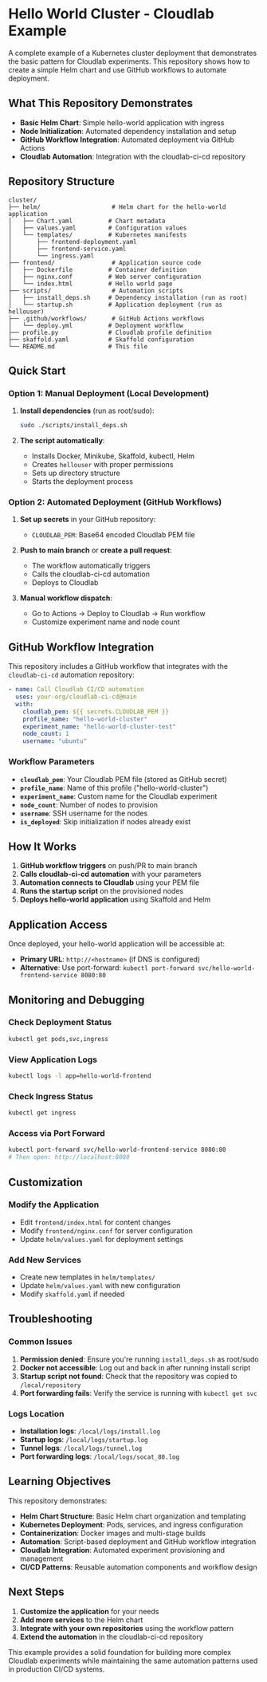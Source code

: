# Hello World Cluster - Cloudlab Example

A complete example of a Kubernetes cluster deployment that demonstrates the basic pattern for Cloudlab experiments. This repository shows how to create a simple Helm chart and use GitHub workflows to automate deployment.

## What This Repository Demonstrates

- **Basic Helm Chart**: Simple hello-world application with ingress
- **Node Initialization**: Automated dependency installation and setup
- **GitHub Workflow Integration**: Automated deployment via GitHub Actions
- **Cloudlab Automation**: Integration with the cloudlab-ci-cd repository

## Repository Structure

```
cluster/
├── helm/                    # Helm chart for the hello-world application
│   ├── Chart.yaml          # Chart metadata
│   ├── values.yaml         # Configuration values
│   └── templates/          # Kubernetes manifests
│       ├── frontend-deployment.yaml
│       ├── frontend-service.yaml
│       └── ingress.yaml
├── frontend/                # Application source code
│   ├── Dockerfile          # Container definition
│   ├── nginx.conf          # Web server configuration
│   └── index.html          # Hello world page
├── scripts/                 # Automation scripts
│   ├── install_deps.sh     # Dependency installation (run as root)
│   └── startup.sh          # Application deployment (run as hellouser)
├── .github/workflows/       # GitHub Actions workflows
│   └── deploy.yml          # Deployment workflow
├── profile.py              # Cloudlab profile definition
├── skaffold.yaml           # Skaffold configuration
└── README.md               # This file
```

## Quick Start

### Option 1: Manual Deployment (Local Development)

1. **Install dependencies** (run as root/sudo):
   ```bash
   sudo ./scripts/install_deps.sh
   ```

2. **The script automatically**:
   - Installs Docker, Minikube, Skaffold, kubectl, Helm
   - Creates `hellouser` with proper permissions
   - Sets up directory structure
   - Starts the deployment process

### Option 2: Automated Deployment (GitHub Workflows)

1. **Set up secrets** in your GitHub repository:
   - `CLOUDLAB_PEM`: Base64 encoded Cloudlab PEM file

2. **Push to main branch** or **create a pull request**:
   - The workflow automatically triggers
   - Calls the cloudlab-ci-cd automation
   - Deploys to Cloudlab

3. **Manual workflow dispatch**:
   - Go to Actions → Deploy to Cloudlab → Run workflow
   - Customize experiment name and node count

## GitHub Workflow Integration

This repository includes a GitHub workflow that integrates with the `cloudlab-ci-cd` automation repository:

```yaml
- name: Call Cloudlab CI/CD automation
  uses: your-org/cloudlab-ci-cd@main
  with:
    cloudlab_pem: ${{ secrets.CLOUDLAB_PEM }}
    profile_name: "hello-world-cluster"
    experiment_name: "hello-world-cluster-test"
    node_count: 1
    username: "ubuntu"
```

### Workflow Parameters

- **`cloudlab_pem`**: Your Cloudlab PEM file (stored as GitHub secret)
- **`profile_name`**: Name of this profile ("hello-world-cluster")
- **`experiment_name`**: Custom name for the Cloudlab experiment
- **`node_count`**: Number of nodes to provision
- **`username`**: SSH username for the nodes
- **`is_deployed`**: Skip initialization if nodes already exist

## How It Works

1. **GitHub workflow triggers** on push/PR to main branch
2. **Calls cloudlab-ci-cd automation** with your parameters
3. **Automation connects to Cloudlab** using your PEM file
4. **Runs the startup script** on the provisioned nodes
5. **Deploys hello-world application** using Skaffold and Helm

## Application Access

Once deployed, your hello-world application will be accessible at:
- **Primary URL**: `http://<hostname>` (if DNS is configured)
- **Alternative**: Use port-forward: `kubectl port-forward svc/hello-world-frontend-service 8080:80`

## Monitoring and Debugging

### Check Deployment Status
```bash
kubectl get pods,svc,ingress
```

### View Application Logs
```bash
kubectl logs -l app=hello-world-frontend
```

### Check Ingress Status
```bash
kubectl get ingress
```

### Access via Port Forward
```bash
kubectl port-forward svc/hello-world-frontend-service 8080:80
# Then open: http://localhost:8080
```

## Customization

### Modify the Application
- Edit `frontend/index.html` for content changes
- Modify `frontend/nginx.conf` for server configuration
- Update `helm/values.yaml` for deployment settings

### Add New Services
- Create new templates in `helm/templates/`
- Update `helm/values.yaml` with new configuration
- Modify `skaffold.yaml` if needed

## Troubleshooting

### Common Issues

1. **Permission denied**: Ensure you're running `install_deps.sh` as root/sudo
2. **Docker not accessible**: Log out and back in after running install script
3. **Startup script not found**: Check that the repository was copied to `/local/repository`
4. **Port forwarding fails**: Verify the service is running with `kubectl get svc`

### Logs Location
- **Installation logs**: `/local/logs/install.log`
- **Startup logs**: `/local/logs/startup.log`
- **Tunnel logs**: `/local/logs/tunnel.log`
- **Port forwarding logs**: `/local/logs/socat_80.log`

## Learning Objectives

This repository demonstrates:

- **Helm Chart Structure**: Basic Helm chart organization and templating
- **Kubernetes Deployment**: Pods, services, and ingress configuration
- **Containerization**: Docker images and multi-stage builds
- **Automation**: Script-based deployment and GitHub workflow integration
- **Cloudlab Integration**: Automated experiment provisioning and management
- **CI/CD Patterns**: Reusable automation components and workflow design

## Next Steps

1. **Customize the application** for your needs
2. **Add more services** to the Helm chart
3. **Integrate with your own repositories** using the workflow pattern
4. **Extend the automation** in the cloudlab-ci-cd repository

This example provides a solid foundation for building more complex Cloudlab experiments while maintaining the same automation patterns used in production CI/CD systems. 